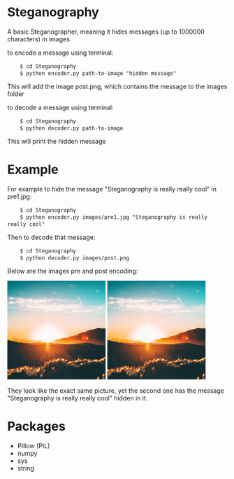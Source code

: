# Steganography

A basic Steganographer, meaning it hides messages (up to 1000000 characters) in images

to encode a message using terminal:

        $ cd Steganography
        $ python encoder.py path-to-image "hidden message"

This will add the image post.png, which contains the message to the images folder 

to decode a message using terminal:

        $ cd Steganography
        $ python decoder.py path-to-image 
        
This will print the hidden message

# Example

For example to hide the message "Steganography is really really cool" in pre1.jpg:

        $ cd Steganography
        $ python encoder.py images/pre1.jpg "Steganography is really really cool"
        
Then to decode that message:

        $ cd Steganography
        $ python decoder.py images/post.png
        
Below are the images pre and post encoding:

![pre1.jpg](/images/pre1.jpg)
![post.png](/images/post.png)

They look like the exact same picture, yet the second one has the message "Steganography is really really cool"
hidden in it.

# Packages

- Pillow (PIL)
- numpy
- sys
- string

